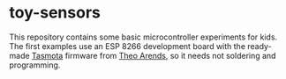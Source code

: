 # toy-sensors

This repository contains some basic microcontroller experiments for kids. 
The first examples use an ESP 8266 development board with the ready-made [Tasmota](https://github.com/arendst/Tasmota/) firmware from [Theo Arends](https://github.com/arendst), so it needs not soldering and programming.
